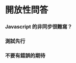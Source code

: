 # 開放性問答

### Javascript 的非同步很難寫？

<!--
await
async
-->

### 測試先行

### 不要有錯誤的期待

<!-- 測試基本是在阻止專案退化，而不是找 bug -->